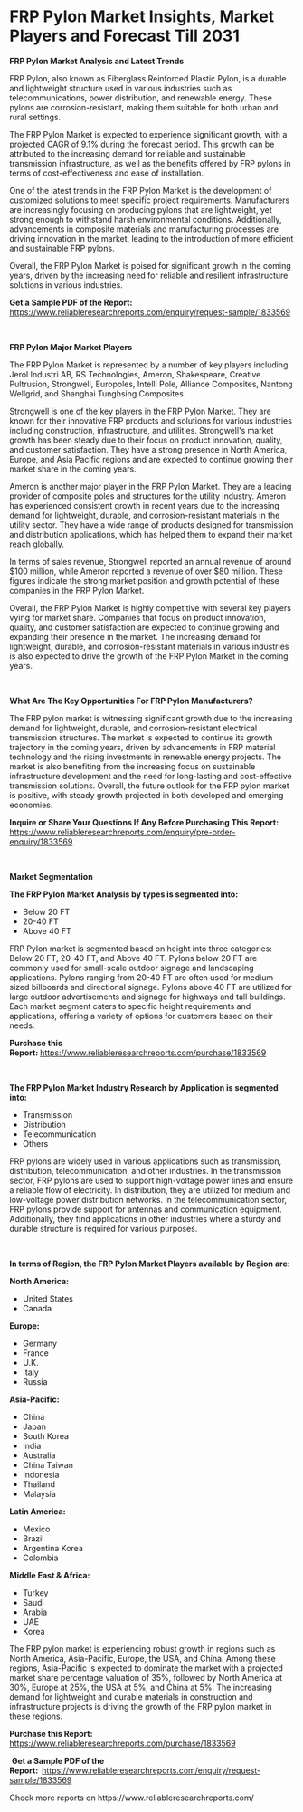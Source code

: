 <p><h1>FRP Pylon Market Insights, Market Players and Forecast Till 2031</h1></p><p><strong>FRP Pylon Market Analysis and Latest Trends</strong></p>
<p><p>FRP Pylon, also known as Fiberglass Reinforced Plastic Pylon, is a durable and lightweight structure used in various industries such as telecommunications, power distribution, and renewable energy. These pylons are corrosion-resistant, making them suitable for both urban and rural settings.</p><p>The FRP Pylon Market is expected to experience significant growth, with a projected CAGR of 9.1% during the forecast period. This growth can be attributed to the increasing demand for reliable and sustainable transmission infrastructure, as well as the benefits offered by FRP pylons in terms of cost-effectiveness and ease of installation.</p><p>One of the latest trends in the FRP Pylon Market is the development of customized solutions to meet specific project requirements. Manufacturers are increasingly focusing on producing pylons that are lightweight, yet strong enough to withstand harsh environmental conditions. Additionally, advancements in composite materials and manufacturing processes are driving innovation in the market, leading to the introduction of more efficient and sustainable FRP pylons.</p><p>Overall, the FRP Pylon Market is poised for significant growth in the coming years, driven by the increasing need for reliable and resilient infrastructure solutions in various industries.</p></p>
<p><strong>Get a Sample PDF of the Report:&nbsp;</strong> <a href="https://www.reliableresearchreports.com/enquiry/request-sample/1833569">https://www.reliableresearchreports.com/enquiry/request-sample/1833569</a></p>
<p>&nbsp;</p>
<p><strong>FRP Pylon Major Market Players</strong></p>
<p><p>The FRP Pylon Market is represented by a number of key players including Jerol Industri AB, RS Technologies, Ameron, Shakespeare, Creative Pultrusion, Strongwell, Europoles, Intelli Pole, Alliance Composites, Nantong Wellgrid, and Shanghai Tunghsing Composites. </p><p>Strongwell is one of the key players in the FRP Pylon Market. They are known for their innovative FRP products and solutions for various industries including construction, infrastructure, and utilities. Strongwell's market growth has been steady due to their focus on product innovation, quality, and customer satisfaction. They have a strong presence in North America, Europe, and Asia Pacific regions and are expected to continue growing their market share in the coming years.</p><p>Ameron is another major player in the FRP Pylon Market. They are a leading provider of composite poles and structures for the utility industry. Ameron has experienced consistent growth in recent years due to the increasing demand for lightweight, durable, and corrosion-resistant materials in the utility sector. They have a wide range of products designed for transmission and distribution applications, which has helped them to expand their market reach globally.</p><p>In terms of sales revenue, Strongwell reported an annual revenue of around $100 million, while Ameron reported a revenue of over $80 million. These figures indicate the strong market position and growth potential of these companies in the FRP Pylon Market.</p><p>Overall, the FRP Pylon Market is highly competitive with several key players vying for market share. Companies that focus on product innovation, quality, and customer satisfaction are expected to continue growing and expanding their presence in the market. The increasing demand for lightweight, durable, and corrosion-resistant materials in various industries is also expected to drive the growth of the FRP Pylon Market in the coming years.</p></p>
<p>&nbsp;</p>
<p><strong>What Are The Key Opportunities For FRP Pylon Manufacturers?</strong></p>
<p><p>The FRP pylon market is witnessing significant growth due to the increasing demand for lightweight, durable, and corrosion-resistant electrical transmission structures. The market is expected to continue its growth trajectory in the coming years, driven by advancements in FRP material technology and the rising investments in renewable energy projects. The market is also benefiting from the increasing focus on sustainable infrastructure development and the need for long-lasting and cost-effective transmission solutions. Overall, the future outlook for the FRP pylon market is positive, with steady growth projected in both developed and emerging economies.</p></p>
<p><strong>Inquire or Share Your Questions If Any Before Purchasing This Report:</strong> <a href="https://www.reliableresearchreports.com/enquiry/pre-order-enquiry/1833569">https://www.reliableresearchreports.com/enquiry/pre-order-enquiry/1833569</a></p>
<p>&nbsp;</p>
<p><strong>Market Segmentation</strong></p>
<p><strong>The FRP Pylon Market Analysis by types is segmented into:</strong></p>
<p><ul><li>Below 20 FT</li><li>20-40 FT</li><li>Above 40 FT</li></ul></p>
<p><p>FRP Pylon market is segmented based on height into three categories: Below 20 FT, 20-40 FT, and Above 40 FT. Pylons below 20 FT are commonly used for small-scale outdoor signage and landscaping applications. Pylons ranging from 20-40 FT are often used for medium-sized billboards and directional signage. Pylons above 40 FT are utilized for large outdoor advertisements and signage for highways and tall buildings. Each market segment caters to specific height requirements and applications, offering a variety of options for customers based on their needs.</p></p>
<p><strong>Purchase this Report:&nbsp;</strong><a href="https://www.reliableresearchreports.com/purchase/1833569">https://www.reliableresearchreports.com/purchase/1833569</a></p>
<p>&nbsp;</p>
<p><strong>The FRP Pylon Market Industry Research by Application is segmented into:</strong></p>
<p><ul><li>Transmission</li><li>Distribution</li><li>Telecommunication</li><li>Others</li></ul></p>
<p><p>FRP pylons are widely used in various applications such as transmission, distribution, telecommunication, and other industries. In the transmission sector, FRP pylons are used to support high-voltage power lines and ensure a reliable flow of electricity. In distribution, they are utilized for medium and low-voltage power distribution networks. In the telecommunication sector, FRP pylons provide support for antennas and communication equipment. Additionally, they find applications in other industries where a sturdy and durable structure is required for various purposes.</p></p>
<p>&nbsp;</p>
<p><strong>In terms of Region, the FRP Pylon Market Players available by Region are:</strong></p>
<p>
    <p> <strong> North America: </strong>
        <ul>
            <li>United States</li>
            <li>Canada</li>
        </ul>
        </p> 
    <p> <strong> Europe: </strong>
        <ul>
            <li>Germany</li>
            <li>France</li>
            <li>U.K.</li>
            <li>Italy</li>
            <li>Russia</li>
        </ul>
        </p> 
    <p> <strong> Asia-Pacific: </strong>
        <ul>
            <li>China</li>
            <li>Japan</li>
            <li>South Korea</li>
            <li>India</li>
            <li>Australia</li>
            <li>China Taiwan</li>
            <li>Indonesia</li>
            <li>Thailand</li>
            <li>Malaysia</li>
        </ul>
        </p> 
    <p> <strong> Latin America: </strong>
        <ul>
            <li>Mexico</li>
            <li>Brazil</li>
            <li>Argentina Korea</li>
            <li>Colombia</li>
        </ul>
        </p> 
    <p> <strong> Middle East & Africa: </strong>
        <ul>
            <li>Turkey</li>
            <li>Saudi</li>
            <li>Arabia</li>
            <li>UAE</li>
            <li>Korea</li>
        </ul>
    </p>
    </p>
<p><p>The FRP pylon market is experiencing robust growth in regions such as North America, Asia-Pacific, Europe, the USA, and China. Among these regions, Asia-Pacific is expected to dominate the market with a projected market share percentage valuation of 35%, followed by North America at 30%, Europe at 25%, the USA at 5%, and China at 5%. The increasing demand for lightweight and durable materials in construction and infrastructure projects is driving the growth of the FRP pylon market in these regions.</p></p>
<p><strong>Purchase this Report: </strong><a href="https://www.reliableresearchreports.com/purchase/1833569">https://www.reliableresearchreports.com/purchase/1833569</a></p>
<p>&nbsp;<strong>Get a Sample PDF of the Report:&nbsp;&nbsp;</strong><a href="https://www.reliableresearchreports.com/enquiry/request-sample/1833569">https://www.reliableresearchreports.com/enquiry/request-sample/1833569</a></p>
<p><strong></strong></p>
<p>Check more reports on https://www.reliableresearchreports.com/</p>